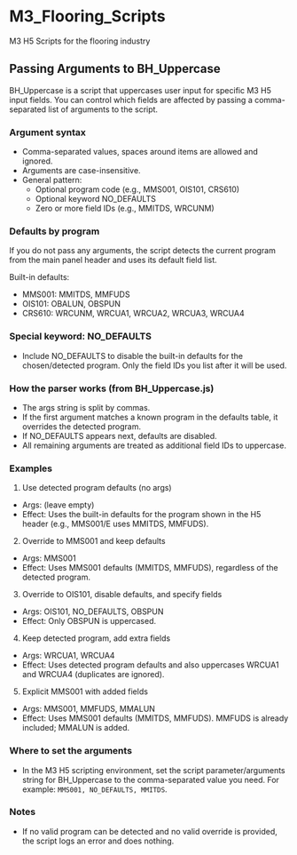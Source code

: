 # M3_Flooring_Scripts
M3 H5 Scripts for the flooring industry

## Passing Arguments to BH_Uppercase

BH_Uppercase is a script that uppercases user input for specific M3 H5 input fields. You can control which fields are affected by passing a comma-separated list of arguments to the script.

### Argument syntax
- Comma-separated values, spaces around items are allowed and ignored.
- Arguments are case-insensitive.
- General pattern:
  - Optional program code (e.g., MMS001, OIS101, CRS610)
  - Optional keyword NO_DEFAULTS
  - Zero or more field IDs (e.g., MMITDS, WRCUNM)

### Defaults by program
If you do not pass any arguments, the script detects the current program from the main panel header and uses its default field list.

Built-in defaults:
- MMS001: MMITDS, MMFUDS
- OIS101: OBALUN, OBSPUN
- CRS610: WRCUNM, WRCUA1, WRCUA2, WRCUA3, WRCUA4

### Special keyword: NO_DEFAULTS
- Include NO_DEFAULTS to disable the built-in defaults for the chosen/detected program. Only the field IDs you list after it will be used.

### How the parser works (from BH_Uppercase.js)
- The args string is split by commas.
- If the first argument matches a known program in the defaults table, it overrides the detected program.
- If NO_DEFAULTS appears next, defaults are disabled.
- All remaining arguments are treated as additional field IDs to uppercase.

### Examples
1) Use detected program defaults (no args)
- Args: (leave empty)
- Effect: Uses the built-in defaults for the program shown in the H5 header (e.g., MMS001/E uses MMITDS, MMFUDS).

2) Override to MMS001 and keep defaults
- Args: MMS001
- Effect: Uses MMS001 defaults (MMITDS, MMFUDS), regardless of the detected program.

3) Override to OIS101, disable defaults, and specify fields
- Args: OIS101, NO_DEFAULTS, OBSPUN
- Effect: Only OBSPUN is uppercased.

4) Keep detected program, add extra fields
- Args: WRCUA1, WRCUA4
- Effect: Uses detected program defaults and also uppercases WRCUA1 and WRCUA4 (duplicates are ignored).

5) Explicit MMS001 with added fields
- Args: MMS001, MMFUDS, MMALUN
- Effect: Uses MMS001 defaults (MMITDS, MMFUDS). MMFUDS is already included; MMALUN is added.

### Where to set the arguments
- In the M3 H5 scripting environment, set the script parameter/arguments string for BH_Uppercase to the comma-separated value you need. For example: `MMS001, NO_DEFAULTS, MMITDS`.

### Notes
- If no valid program can be detected and no valid override is provided, the script logs an error and does nothing.
